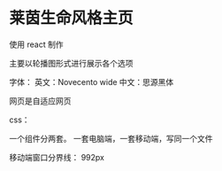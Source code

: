 # 莱茵生命风格主页

使用 react 制作

主要以轮播图形式进行展示各个选项

字体：
英文：Novecento wide
中文：思源黑体

网页是自适应网页

css：

一个组件分两套。
一套电脑端，一套移动端，写同一个文件

移动端窗口分界线： 992px